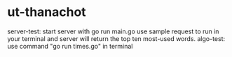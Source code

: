 # ut-thanachot
server-test: 
start server with go run main.go
use sample request to run in your terminal and server will return the top ten most-used words.
algo-test: 
use command "go run times.go" in terminal